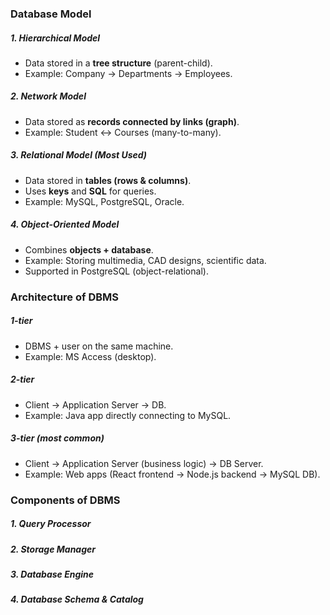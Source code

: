 
### Database Model

##### 1. **Hierarchical Model**

- Data stored in a **tree structure** (parent-child).
- Example: Company → Departments → Employees.

##### 2. **Network Model**

- Data stored as **records connected by links (graph)**.
- Example: Student ↔ Courses (many-to-many).

##### 3. **Relational Model (Most Used)**

- Data stored in **tables (rows & columns)**.
- Uses **keys** and **SQL** for queries.
- Example: MySQL, PostgreSQL, Oracle.

#####  4. **Object-Oriented Model**

- Combines **objects + database**.
- Example: Storing multimedia, CAD designs, scientific data.
- Supported in PostgreSQL (object-relational).

### Architecture of DBMS

##### **1-tier**

- DBMS + user on the same machine.
- Example: MS Access (desktop).
##### **2-tier**

- Client → Application Server → DB.
- Example: Java app directly connecting to MySQL.
##### **3-tier (most common)**

- Client → Application Server (business logic) → DB Server.
- Example: Web apps (React frontend → Node.js backend → MySQL DB).


### Components of DBMS

##### 1. Query Processor
##### 2. Storage Manager
##### 3. Database Engine
##### 4. Database Schema & Catalog


